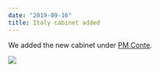 ```yaml
---
date: "2019-09-16"
title: Italy cabinet added
---
```


We added the new cabinet under [PM Conte](http://www.parlgov.org/explore/ita/cabinet/2019-09-05/).

![](/images/parliament-germany.jpg)
